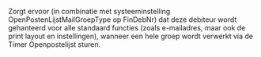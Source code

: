 Zorgt ervoor (in combinatie met systeeminstelling OpenPostenLijstMailGroepType op FinDebNr) dat deze debiteur wordt gehanteerd voor alle standaard functies 
(zoals e-mailadres, maar ook de print layout en instellingen), wanneer een hele groep wordt verwerkt via de Timer Openpostelijst sturen.
